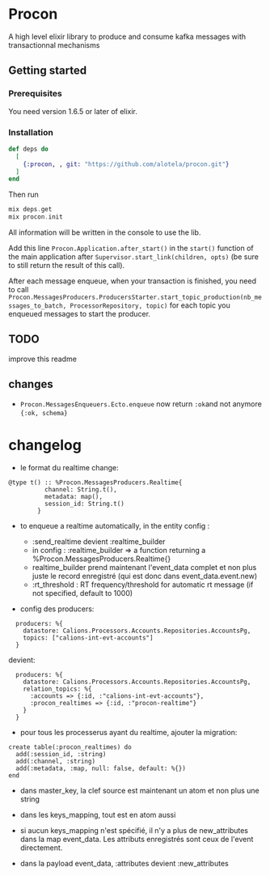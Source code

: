# Procon

A high level elixir library to produce and consume kafka messages with transactionnal mechanisms

## Getting started

### Prerequisites

You need version 1.6.5 or later of elixir.

### Installation

```elixir
def deps do
  [
    {:procon, , git: "https://github.com/alotela/procon.git"}
  ]
end
```

Then run

```elixir
mix deps.get
mix procon.init
```

All information will be written in the console to use the lib.

Add this line `Procon.Application.after_start()` in the `start()` function of the main application after `Supervisor.start_link(children, opts)` (be sure to still return the result of this call).

After each message enqueue, when your transaction is finished, you need to call `Procon.MessagesProducers.ProducersStarter.start_topic_production(nb_messages_to_batch, ProcessorRepository, topic)` for each topic you enqueued messages to start the producer.

## TODO

improve this readme

## changes

- `Procon.MessagesEnqueuers.Ecto.enqueue` now return `:ok`and not anymore `{:ok, schema}`

# changelog

- le format du realtime change:

```
@type t() :: %Procon.MessagesProducers.Realtime{
          channel: String.t(),
          metadata: map(),
          session_id: String.t()
        }
```

- to enqueue a realtime automatically, in the entity config :

  - :send_realtime devient :realtime_builder
  - in config : :realtime_builder => a function returning a %Procon.MessagesProducers.Realtime{}
  - realtime_builder prend maintenant l'event_data complet et non plus juste le record enregistré (qui est donc dans event_data.event.new)
  - :rt_threshold : RT frequency/threshold for automatic rt message (if not specified, default to 1000)

- config des producers:

```
  producers: %{
    datastore: Calions.Processors.Accounts.Repositories.AccountsPg,
    topics: ["calions-int-evt-accounts"]
  }
```

devient:

```
  producers: %{
    datastore: Calions.Processors.Accounts.Repositories.AccountsPg,
    relation_topics: %{
      :accounts => {:id, :"calions-int-evt-accounts"},
      :procon_realtimes => {:id, :"procon-realtime"}
    }
  }
```

- pour tous les processerus ayant du realtime, ajouter la migration:

```
create table(:procon_realtimes) do
  add(:session_id, :string)
  add(:channel, :string)
  add(:metadata, :map, null: false, default: %{})
end
```

- dans master_key, la clef source est maintenant un atom et non plus une string
- dans les keys_mapping, tout est en atom aussi

- si aucun keys_mapping n'est spécifié, il n'y a plus de new_attributes dans la map event_data. Les attributs enregistrés sont ceux de l'event directement.

- dans la payload event_data, :attributes devient :new_attributes

```

```
